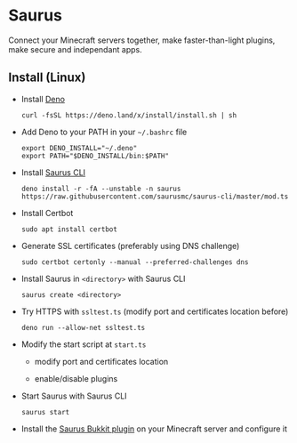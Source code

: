 # Saurus

Connect your Minecraft servers together, make faster-than-light plugins, make secure and independant apps.

## Install (Linux)

- Install [Deno](https://deno.land)

      curl -fsSL https://deno.land/x/install/install.sh | sh

- Add Deno to your PATH in your `~/.bashrc` file

      export DENO_INSTALL="~/.deno"
      export PATH="$DENO_INSTALL/bin:$PATH"

- Install [Saurus CLI](https://github.com/saurusmc/saurus-cli)

      deno install -r -fA --unstable -n saurus https://raw.githubusercontent.com/saurusmc/saurus-cli/master/mod.ts

- Install Certbot

      sudo apt install certbot

- Generate SSL certificates (preferably using DNS challenge)

      sudo certbot certonly --manual --preferred-challenges dns

- Install Saurus in `<directory>` with Saurus CLI

  ```
  saurus create <directory>
  ```

- Try HTTPS with `ssltest.ts` (modify port and certificates location before)

      deno run --allow-net ssltest.ts

- Modify the start script at `start.ts`

  - modify port and certificates location
  
  - enable/disable plugins

- Start Saurus with Saurus CLI

      saurus start

- Install the [Saurus Bukkit plugin](https://github.com/saurusmc/saurus-bukkit) on your Minecraft server and configure it